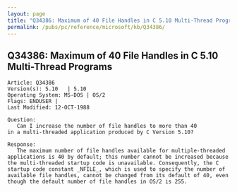 ```yaml
---
layout: page
title: "Q34386: Maximum of 40 File Handles in C 5.10 Multi-Thread Programs"
permalink: /pubs/pc/reference/microsoft/kb/Q34386/
---
```


## Q34386: Maximum of 40 File Handles in C 5.10 Multi-Thread Programs

	Article: Q34386
	Version(s): 5.10   | 5.10
	Operating System: MS-DOS | OS/2
	Flags: ENDUSER |
	Last Modified: 12-OCT-1988
	
	Question:
	   Can I increase the number of file handles to more than 40
	in a multi-threaded application produced by C Version 5.10?
	
	Response:
	   The maximum number of file handles available for multiple-threaded
	applications is 40 by default; this number cannot be increased because
	the multi-threaded startup code is unavailable. Consequently, the C
	startup code constant _NFILE_, which is used to specify the number of
	available file handles, cannot be changed from its default of 40, even
	though the default number of file handles in OS/2 is 255.

